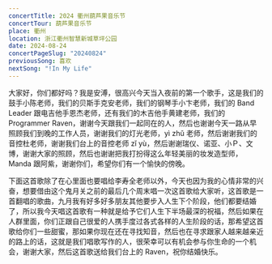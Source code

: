 ```yaml
---
concertTitle: 2024 衢州葫芦果音乐节
concertTour: 葫芦果音乐节
place: 衢州
location: 浙江衢州智慧新城草坪公园
date: 2024-08-24
concertPageSlug: "20240824"
previousSong: 喜欢
nextSong: "!In My Life"
---
```

大家好，你们都好吗？我是安溥，很高兴今天当入夜前的第一个歌手，这是我们的鼓手小陈老师，我们的贝斯手克安老师，我们的钢琴手小卞老师，我们的 Band Leader 跟电吉他手恩杰老师，还有我们的木吉他手黄建老师，我们的 Programmer Raven，谢谢今天跟我们一起同在的人，然后也谢谢今天一路从早照顾我们到晚的工作人员，谢谢我们的灯光老师，yì zhǔ 老师，然后谢谢我们的音控杜老师，谢谢我们台上的音控老师 zǐ yù，然后谢谢瑞仪、诺亚、小Ｐ、文博，谢谢大家的照顾，然后也谢谢把我打扮得这么年轻美丽的妆发造型师，Manda 跟阿紫，谢谢你们，希望你们有一个愉快的傍晚。

下面这首歌除了在心里面也要唱给李寿全老师以外，今天也因为我的心情非常的兴奋，想要借由这个鬼月关之前的最后几个周末唱一次这首歌给大家听，这首歌是一首翻唱的歌曲，九月我有好多好多朋友其他要步入人生下个阶段，他们都要结婚了，所以我今天唱这首歌有一种就是给予它们人生下半场最深的祝福，然后如果在人群里面，你们正跟自己很爱的人携手度过各式各样的人生阶段的话，那希望这首歌给你们一些甜蜜，那如果你现在还在寻找知音，然后也在寻求跟家人越来越亲近的路上的话，这就是我们唱歌写作的人，很荣幸可以有机会参与你生命的一个机会，谢谢大家，然后这首歌送给我们台上的 Raven，祝你结婚快乐。